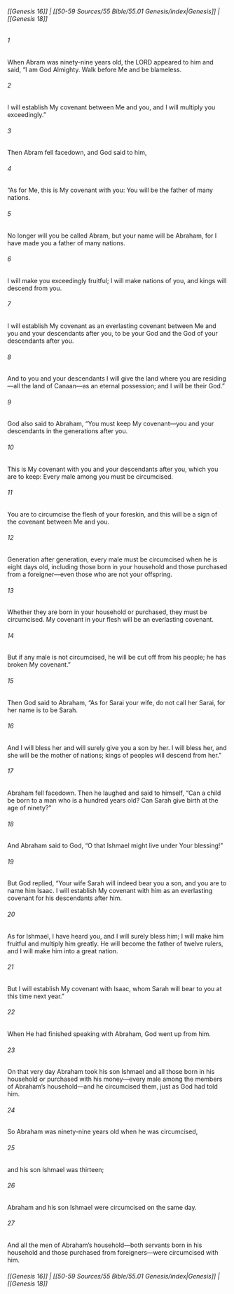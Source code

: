 
###### [[Genesis 16]] | [[50-59 Sources/55 Bible/55.01 Genesis/index|Genesis]] | [[Genesis 18]]

###### 1
When Abram was ninety-nine years old, the LORD appeared to him and said, “I am God Almighty. Walk before Me and be blameless.
###### 2
I will establish My covenant between Me and you, and I will multiply you exceedingly.”
###### 3
Then Abram fell facedown, and God said to him,
###### 4
“As for Me, this is My covenant with you: You will be the father of many nations.
###### 5
No longer will you be called Abram, but your name will be Abraham, for I have made you a father of many nations.
###### 6
I will make you exceedingly fruitful; I will make nations of you, and kings will descend from you.
###### 7
I will establish My covenant as an everlasting covenant between Me and you and your descendants after you, to be your God and the God of your descendants after you.
###### 8
And to you and your descendants I will give the land where you are residing—all the land of Canaan—as an eternal possession; and I will be their God.”
###### 9
God also said to Abraham, “You must keep My covenant—you and your descendants in the generations after you.
###### 10
This is My covenant with you and your descendants after you, which you are to keep: Every male among you must be circumcised.
###### 11
You are to circumcise the flesh of your foreskin, and this will be a sign of the covenant between Me and you.
###### 12
Generation after generation, every male must be circumcised when he is eight days old, including those born in your household and those purchased from a foreigner—even those who are not your offspring.
###### 13
Whether they are born in your household or purchased, they must be circumcised. My covenant in your flesh will be an everlasting covenant.
###### 14
But if any male is not circumcised, he will be cut off from his people; he has broken My covenant.”
###### 15
Then God said to Abraham, “As for Sarai your wife, do not call her Sarai, for her name is to be Sarah.
###### 16
And I will bless her and will surely give you a son by her. I will bless her, and she will be the mother of nations; kings of peoples will descend from her.”
###### 17
Abraham fell facedown. Then he laughed and said to himself, “Can a child be born to a man who is a hundred years old? Can Sarah give birth at the age of ninety?”
###### 18
And Abraham said to God, “O that Ishmael might live under Your blessing!”
###### 19
But God replied, “Your wife Sarah will indeed bear you a son, and you are to name him Isaac. I will establish My covenant with him as an everlasting covenant for his descendants after him.
###### 20
As for Ishmael, I have heard you, and I will surely bless him; I will make him fruitful and multiply him greatly. He will become the father of twelve rulers, and I will make him into a great nation.
###### 21
But I will establish My covenant with Isaac, whom Sarah will bear to you at this time next year.”
###### 22
When He had finished speaking with Abraham, God went up from him.
###### 23
On that very day Abraham took his son Ishmael and all those born in his household or purchased with his money—every male among the members of Abraham’s household—and he circumcised them, just as God had told him.
###### 24
So Abraham was ninety-nine years old when he was circumcised,
###### 25
and his son Ishmael was thirteen;
###### 26
Abraham and his son Ishmael were circumcised on the same day.
###### 27
And all the men of Abraham’s household—both servants born in his household and those purchased from foreigners—were circumcised with him.

###### [[Genesis 16]] | [[50-59 Sources/55 Bible/55.01 Genesis/index|Genesis]] | [[Genesis 18]]
